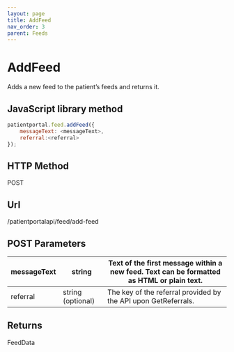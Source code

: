 ```yaml
---
layout: page
title: AddFeed
nav_order: 3
parent: Feeds
---
```


# AddFeed

Adds a new feed to the patient’s feeds and returns it.

## JavaScript library method

```javascript
patientportal.feed.addFeed({
    messageText: <messageText>,
    referral:<referral>
});
```

## HTTP Method

POST

## ****Url****

/patientportalapi/feed/add-feed

## POST Parameters

| messageText | string | Text of the first message within a new feed. Text can be formatted as HTML or plain text. |
| --- | --- | --- |
| referral | string (optional) | The key of the referral provided by the API upon GetReferrals. |

## Returns

FeedData
